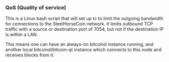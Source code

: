 ### QoS (Quality of service) ###

This is a Linux bash script that will set up tc to limit the outgoing bandwidth for connections to the SteelHorseCoin network. It limits outbound TCP traffic with a source or destination port of 7054, but not if the destination IP is within a LAN.

This means one can have an always-on bitcoind instance running, and another local bitcoind/bitcoin-qt instance which connects to this node and receives blocks from it.
